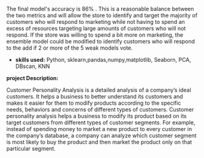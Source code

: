 The final model's accuracy is 86% . This is a reasonable balance between the two metrics and will allow the store to identify and target the majority of customers who will respond to marketing while not having to spend an excess of resources targeting large amounts of customers who will not respond. If the store was willing to spend a bit more on marketing, the ensemble model could be modified to identify customers who will respond to the add if 2 or more of the 5 weak models vote.


- <b>skills used:</b> Python, sklearn,pandas,numpy,matplotlib, Seaborn, PCA, DBscan, KNN





<b>project Description:</b>

Customer Personality Analysis is a detailed analysis of a company’s ideal customers. It helps a business to better understand its customers and makes it easier for them to modify products according to the specific needs, behaviors and concerns of different types of customers. Customer personality analysis helps a business to modify its product based on its target customers from different types of customer segments. For example, instead of spending money to market a new product to every customer in the company’s database, a company can analyze which customer segment is most likely to buy the product and then market the product only on that particular segment.
